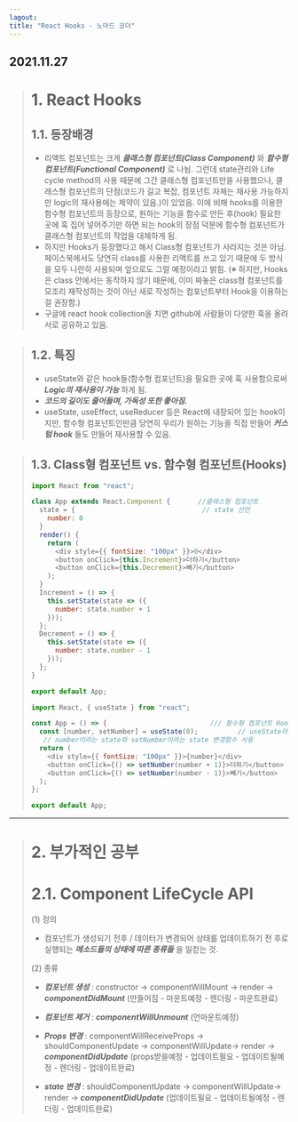 ```yaml
---
lagout:
title: "React Hooks - 노마드 코더"
---
```


## 2021.11.27

> # 1. React Hooks
> 
> ## 1.1. 등장배경
>  - 리액트 컴포넌트는 크게 ***클래스형 컴포넌트(Class Component)*** 와 ***함수형 컴포넌트(Functional Component)*** 로 나뉨. 그런데 state관리와 Life cycle method의 사용 때문에 그간 클래스형 컴포넌트만을 사용했으나, 클래스형 컴포넌트의 단점(코드가 길고 복잡, 컴포넌트 자체는 재사용 가능하지만 logic의 재사용에는 제약이 있음.)이 있었음. 이에 비해 hooks를 이용한 함수형 컴포넌트의 등장으로, 원하는 기능을 함수로 만든 후(hook) 필요한 곳에 훅 집어 넣어주기만 하면 되는 hook의 장점 덕분에 함수형 컴포넌트가 클래스형 컴포넌트의 작업을 대체하게 됨.
>  - 하지만 Hooks가 등장했다고 해서 Class형 컴포넌트가 사라지는 것은 아님. 페이스북에서도 당연히 class를 사용한 리액트를 쓰고 있기 때문에 두 방식을 모두 나란히 사용되며 앞으로도 그럴 예정이라고 밝힘. (※ 하지만, Hooks은 class 안에서는 동작하지 않기 때문에, 이미 짜놓은 class형 컴포넌트를 모조리 재작성하는 것이 아닌 새로 작성하는 컴포넌트부터 Hook을 이용하는 걸 권장함.) 
>  - 구글에 react hook collection을 치면 github에 사람들이 다양한 훅을 올려 서로 공유하고 있음.

> ## 1.2. 특징
>  - useState와 같은 hook들(함수형 컴포넌트)을 필요한 곳에 훅 사용함으로써 ***Logic의 재사용이 가능*** 하게 됨. 
>  - ***코드의 길이도 줄어들며, 가독성 또한 좋아짐.*** 
>  - useState, useEffect, useReducer 등은 React에 내장되어 있는 hook이지만, 함수형 컴포넌트인만큼 당연히 우리가 원하는 기능을 직접 만들어 ***커스텀 hook*** 들도 만들어 재사용할 수 있음.
 
> ## 1.3. Class형 컴포넌트 vs. 함수형 컴포넌트(Hooks)
> 
> ```js
> import React from "react";
> 
> class App extends React.Component {       //클래스형 컴포넌트
>   state = {                                // state 선언
>     number: 0
>   }
>   render() {
>     return (
>       <div style={{ fontSize: "100px" }}>0</div>
>       <button onClick={this.Increment}>더하기</button>
>       <button onClick={this.Decrement}>빼기</button>
>     );
>   }
>   Increment = () => {
>     this.setState(state => ({
>       number: state.number + 1
>     }));
>   };
>   Decrement = () => {
>     this.setState(state => ({
>       number: state.number - 1
>     }));
>   };
> }
> 
> export default App;
> ```
> 
> ```js
> import React, { useState } from "react";
> 
> const App = () => {                          /// 함수형 컴포넌트 Hooks
>   const [number, setNumber] = useState(0);          // useState라는 Hook 사용
>    // number이라는 state와 setNumber이라는 state 변경함수 사용
>   return (
>     <div style={{ fontSize: "100px" }}>{number}</div>
>     <button onClick={() => setNumber(number + 1)}>더하기</button>
>     <button onClick={() => setNumber(number - 1)}>빼기</button>
>   );
> };
> 
> export default App;
> ```

 * * * 


> # 2. 부가적인 공부
> # 2.1. Component LifeCycle API
> (1) 정의 
>   - 컴포넌트가 생성되기 전후 / 데이터가 변경되어 상태를 업데이트하기 전 후로 실행되는 ***메소드들의 상태에 따른 종류들*** 을 일컫는 것.
> 
>  (2) 종류
>  - ***컴포넌트 생성*** 
>   : constructor -> componentWillMount -> render -> ***componentDidMount*** 
>     (만들어짐 - 마운트예정 - 렌더링 - 마운트완료)
>     
>  - ***컴포넌트 제거***  : ***componentWillUnmount*** 
>                          (언마운트예정)
>                    
>  - ***Props 변경*** 
>   : componentWillReceiveProps -> shouldComponentUpdate -> componentWillUpdate-> render -> ***componentDidUpdate*** 
>     (props받을예정 - 업데이트필요 - 업데이트될예정 - 렌더링 - 업데이트완료)
>     
>  - ***state 변경*** 
>   : shouldComponentUpdate -> componentWillUpdate-> render -> ***componentDidUpdate*** 
>     (업데이트필요 - 업데이트될예정 - 렌더링 - 업데이트완료)

